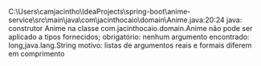 C:\Users\camjacintho\IdeaProjects\spring-boot\anime-service\src\main\java\com\jacinthocaio\domain\Anime.java:20:24
java: construtor Anime na classe com.jacinthocaio.domain.Anime não pode ser aplicado a tipos fornecidos;
obrigatório: nenhum argumento
encontrado: long,java.lang.String
motivo: listas de argumentos reais e formais diferem em comprimento
